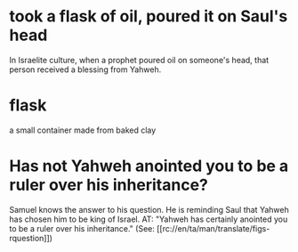 # took a flask of oil, poured it on Saul's head

In Israelite culture, when a prophet poured oil on someone's head, that person received a blessing from Yahweh.

# flask

a small container made from baked clay

# Has not Yahweh anointed you to be a ruler over his inheritance?

Samuel knows the answer to his question. He is reminding Saul that Yahweh has chosen him to be king of Israel. AT: "Yahweh has certainly anointed you to be a ruler over his inheritance." (See: [[rc://en/ta/man/translate/figs-rquestion]])

